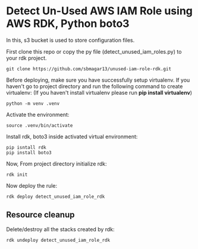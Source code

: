 # Detect Un-Used AWS IAM Role using AWS RDK, Python boto3
In this, s3 bucket is used to store configuration files.

First clone this repo or copy the py file (detect_unused_iam_roles.py) to your rdk project.
```
git clone https://github.com/sbmagar13/unused-iam-role-rdk.git
```

Before deploying, make sure you have successfully setup virtualenv. If you haven't go to project directory and run the following command to create virtualenv: (If you haven't install virtualenv please run **pip install virtualenv**)
```
python -m venv .venv
```

Activate the environment:
```
source .venv/bin/activate
```

Install rdk, boto3 inside activated virtual environment:
```
pip isntall rdk
pip install boto3
```

Now, From project directory initialize rdk:

```
rdk init
```

Now deploy the rule:

```
rdk deploy detect_unused_iam_role_rdk
```

## Resource cleanup
Delete/destroy all the stacks created by rdk:
```
rdk undeploy detect_unused_iam_role_rdk
```

